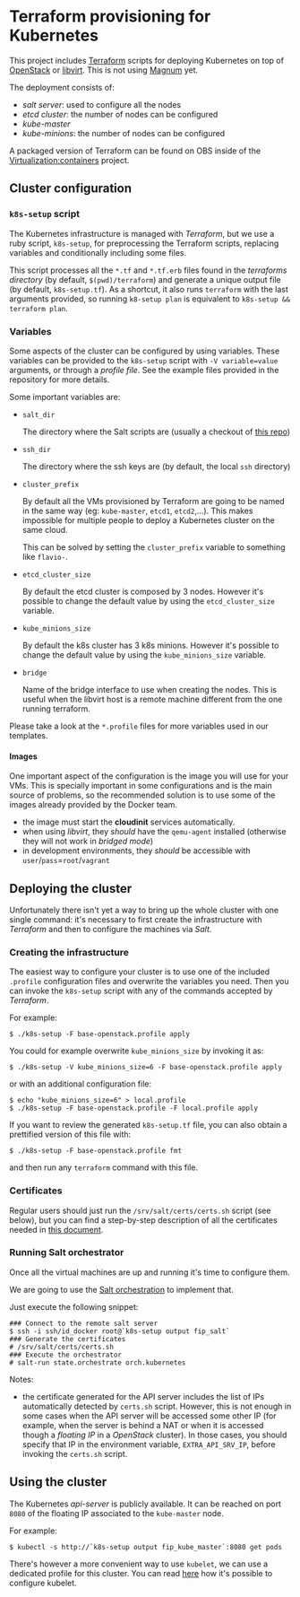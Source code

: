 # Terraform provisioning for Kubernetes

This project includes [Terraform](https://www.terraform.io) scripts for
deploying Kubernetes on top of [OpenStack](https://www.openstack.org/)
or [libvirt](http://libvirt.org/). This is not using
[Magnum](https://wiki.openstack.org/wiki/Magnum) yet.

The deployment consists of:

  * *salt server*: used to configure all the nodes
  * *etcd cluster*: the number of nodes can be configured
  * *kube-master*
  * *kube-minions*: the number of nodes can be configured

A packaged version of Terraform can be found on OBS inside of the
[Virtualization:containers](https://build.opensuse.org/project/show/Virtualization:containers) project.

## Cluster configuration

### `k8s-setup` script

The Kubernetes infrastructure is managed with _Terraform_, but
we use a ruby script, `k8s-setup`, for preprocessing the
Terraform scripts, replacing variables and conditionally
including some files.

This script processes all the `*.tf` and `*.tf.erb` files
found in the _terraforms directory_ (by default, `$(pwd)/terraform`)
and generate a unique output file (by default, `k8s-setup.tf`). As a
shortcut, it also runs `terraform` with the last arguments provided,
so running `k8-setup plan` is equivalent to `k8s-setup && terraform plan`.

### Variables

Some aspects of the cluster can be configured by using variables.
These variables can be provided to the `k8s-setup` script
with `-V variable=value` arguments, or through a _profile
file_. See the example files provided in the repository for more
details.

Some important variables are:

  * `salt_dir`

    The directory where the Salt scripts are (usually a checkout of [this
    repo](https://gitlab.suse.de/docker/k8s-salt))

  * `ssh_dir`

    The directory where the ssh keys are (by default, the local `ssh` directory)

  * `cluster_prefix`

    By default all the VMs provisioned by Terraform are going to be named in the
    same way (eg: `kube-master`, `etcd1`, `etcd2`,...). This makes impossible for
    multiple people to deploy a Kubernetes cluster on the same cloud.

    This can be solved by setting the `cluster_prefix` variable to something like
    `flavio-`.

  * `etcd_cluster_size`

    By default the etcd cluster is composed by 3 nodes. However it's possible to
    change the default value by using the `etcd_cluster_size` variable.

  * `kube_minions_size`

    By default the k8s cluster has 3 k8s minions. However it's possible to
    change the default value by using the `kube_minions_size` variable.

  * `bridge`

    Name of the bridge interface to use when creating the nodes. This is useful
    when the libvirt host is a remote machine different from the one running
    terraform.

Please take a look at the `*.profile` files for more variables used in
our templates.

#### Images

One important aspect of the configuration is the image you will use for
your VMs. This is specially important in some configurations and is the main
source of problems, so the recommended solution is to use some of the images
already provided by the Docker team.

* the image must start the **cloudinit** services automatically.
* when using _libvirt_, they _should_ have the `qemu-agent` installed
(otherwise they will not work in _bridged mode_)
* in development environments, they _should_ be accessible with
 `user`/`pass`=`root`/`vagrant`

## Deploying the cluster

Unfortunately there isn't yet a way to bring up the whole cluster with one
single command: it's necessary to first create the infrastructure with
_Terraform_ and then to configure the machines via _Salt_.

### Creating the infrastructure

The easiest way to configure your cluster is to use one of the included
`.profile` configuration files and overwrite the variables you need.
Then you can invoke the `k8s-setup` script with any of the commands
accepted by _Terraform_.

For example:

```
$ ./k8s-setup -F base-openstack.profile apply
```

You could for example overwrite `kube_minions_size` by invoking it as:

```
$ ./k8s-setup -V kube_minions_size=6 -F base-openstack.profile apply
```

or with an additional configuration file:

```
$ echo "kube_minions_size=6" > local.profile
$ ./k8s-setup -F base-openstack.profile -F local.profile apply
```

If you want to review the generated `k8s-setup.tf` file, you can also
obtain a prettified version of this file with:

```
$ ./k8s-setup -F base-openstack.profile fmt
```

and then run any `terraform` command with this file.

### Certificates

Regular users should just run the `/srv/salt/certs/certs.sh` script (see below),
but you can find a step-by-step description of all the certificates needed in
[this document](docs/certs.md).

### Running Salt orchestrator

Once all the virtual machines are up and running it's time to configure them.

We are going to use the [Salt orchestration](https://docs.saltstack.com/en/latest/topics/tutorials/states_pt5.html#orchestrate-runner)
to implement that.

Just execute the following snippet:

```
### Connect to the remote salt server
$ ssh -i ssh/id_docker root@`k8s-setup output fip_salt`
### Generate the certificates
# /srv/salt/certs/certs.sh
### Execute the orchestrator
# salt-run state.orchestrate orch.kubernetes
```

Notes:

* the certificate generated for the API server includes the list of IPs
automatically detected by `certs.sh` script. However, this is not enough
in some cases when the API server will be accessed some other IP
(for example, when the server is behind a NAT or when it is accessed
though a _floating IP_ in a _OpenStack_ cluster). In those cases, you should
specify that IP in the environment variable, `EXTRA_API_SRV_IP`, before
invoking the `certs.sh` script.

## Using the cluster

The Kubernetes _api-server_ is publicly available. It can be reached on port `8080`
of the floating IP associated to the `kube-master` node.

For example:

```
$ kubectl -s http://`k8s-setup output fip_kube_master`:8080 get pods
```

There's however a more convenient way to use `kubelet`, we can use a dedicated
profile for this cluster. You can read
[here](https://coreos.com/Kubernetes/docs/latest/configure-kubectl.html) how
it's possible to configure kubelet.

